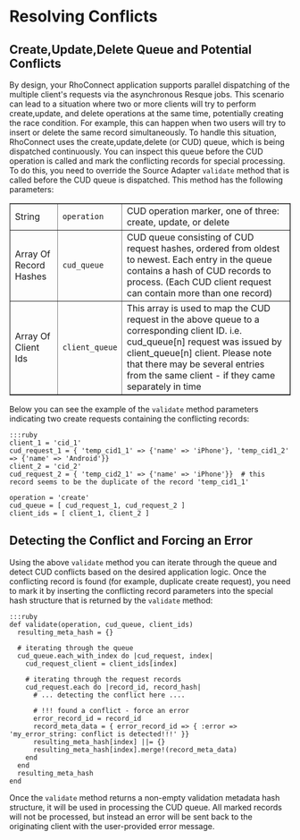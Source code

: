 Resolving Conflicts
===

Create,Update,Delete Queue and Potential Conflicts
---

By design, your RhoConnect application supports parallel dispatching of the multiple client's requests via the asynchronous Resque jobs. This scenario can lead to a situation where two or more clients will try to perform create,update, and delete operations at the same time, potentially creating the race condition. For example, this can happen when two users will try to insert or delete the same record simultaneously.
To handle this situation, RhoConnect uses the create,update,delete (or CUD) queue, which is being dispatched continuously. You can inspect this queue before the CUD operation is called and mark the conflicting records for special processing. To do this, you need to override the Source Adapter `validate` method that is called before the CUD queue is dispatched. This method has the following parameters:

<table border="1">
	<tr>
		<td>String</td>
		<td><code>operation</code></td>
		<td>CUD operation marker, one of three: create, update, or delete</td>
	</tr>
	<tr>
		<td>Array Of Record Hashes</td>
		<td><code>cud_queue</code></td>
		<td>CUD queue consisting of CUD request hashes, ordered from oldest to newest. Each entry in the queue contains a hash of CUD records to process. (Each CUD client request can contain more than one record)</td>
	</tr>
	<tr>
		<td>Array Of Client Ids</td>
		<td><code>client_queue</code></td>
		<td>This array is used to map the CUD request in the above queue to a corresponding client ID. i.e. cud_queue[n] request was issued by client_queue[n] client. Please note that there may be several entries from the same client - if they came separately in time</td>
	</tr>
</table>

Below you can see the example of the `validate` method parameters indicating two create requests containing the conflicting records:

	:::ruby
	client_1 = 'cid_1'
	cud_request_1 = { 'temp_cid1_1' => {'name' => 'iPhone'}, 'temp_cid1_2' => {'name' => 'Android'}}
	client_2 = 'cid_2'
	cud_request_2 = { 'temp_cid2_1' => {'name' => 'iPhone'}}  # this record seems to be the duplicate of the record 'temp_cid1_1'
	
	operation = 'create'
	cud_queue = [ cud_request_1, cud_request_2 ]
	client_ids = [ client_1, client_2 ]

Detecting the Conflict and Forcing an Error
---

Using the above `validate` method you can iterate through the queue and detect CUD conflicts based on the desired application logic. Once the conflicting record is found (for example, duplicate create request), you need to mark it by inserting the conflicting record parameters into the special hash structure that is returned by the `validate` method:

	:::ruby
	def validate(operation, cud_queue, client_ids)
	  resulting_meta_hash = {}
	
	  # iterating through the queue
	  cud_queue.each_with_index do |cud_request, index|
	    cud_request_client = client_ids[index]
			
		# iterating through the request records
		cud_request.each do |record_id, record_hash|
		  # ... detecting the conflict here ....
				
		  # !!! found a conflict - force an error
		  error_record_id = record_id
		  record_meta_data = { error_record_id => { :error => 'my_error_string: conflict is detected!!!' }}
	      resulting_meta_hash[index] ||= {}
		  resulting_meta_hash[index].merge!(record_meta_data)
		end
	  end	
      resulting_meta_hash
	end
				
Once the `validate` method returns a non-empty validation metadata hash structure, it will be used in processing the CUD queue. All marked records will not be processed, but instead an error will be sent back to the originating client with the user-provided error message.
 